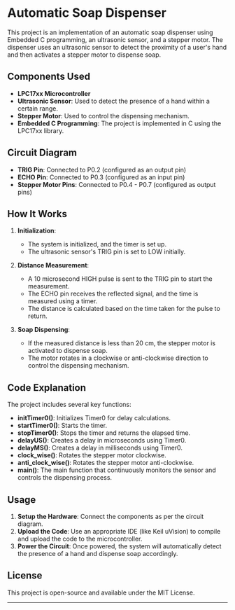  # Automatic Soap Dispenser

This project is an implementation of an automatic soap dispenser using Embedded C programming, an ultrasonic sensor, and a stepper motor. The dispenser uses an ultrasonic sensor to detect the proximity of a user's hand and then activates a stepper motor to dispense soap.

## Components Used

- **LPC17xx Microcontroller**
- **Ultrasonic Sensor**: Used to detect the presence of a hand within a certain range.
- **Stepper Motor**: Used to control the dispensing mechanism.
- **Embedded C Programming**: The project is implemented in C using the LPC17xx library.

## Circuit Diagram

- **TRIG Pin**: Connected to P0.2 (configured as an output pin)
- **ECHO Pin**: Connected to P0.3 (configured as an input pin)
- **Stepper Motor Pins**: Connected to P0.4 - P0.7 (configured as output pins)

## How It Works

1. **Initialization**:
   - The system is initialized, and the timer is set up.
   - The ultrasonic sensor's TRIG pin is set to LOW initially.

2. **Distance Measurement**:
   - A 10 microsecond HIGH pulse is sent to the TRIG pin to start the measurement.
   - The ECHO pin receives the reflected signal, and the time is measured using a timer.
   - The distance is calculated based on the time taken for the pulse to return.

3. **Soap Dispensing**:
   - If the measured distance is less than 20 cm, the stepper motor is activated to dispense soap.
   - The motor rotates in a clockwise or anti-clockwise direction to control the dispensing mechanism.

## Code Explanation

The project includes several key functions:

- **initTimer0()**: Initializes Timer0 for delay calculations.
- **startTimer0()**: Starts the timer.
- **stopTimer0()**: Stops the timer and returns the elapsed time.
- **delayUS()**: Creates a delay in microseconds using Timer0.
- **delayMS()**: Creates a delay in milliseconds using Timer0.
- **clock_wise()**: Rotates the stepper motor clockwise.
- **anti_clock_wise()**: Rotates the stepper motor anti-clockwise.
- **main()**: The main function that continuously monitors the sensor and controls the dispensing process.

## Usage

1. **Setup the Hardware**: Connect the components as per the circuit diagram.
2. **Upload the Code**: Use an appropriate IDE (like Keil uVision) to compile and upload the code to the microcontroller.
3. **Power the Circuit**: Once powered, the system will automatically detect the presence of a hand and dispense soap accordingly.

## License

This project is open-source and available under the MIT License.

---

